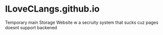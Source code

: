 # ILoveCLangs.github.io

Temporary main Storage Website w a secruity system that sucks cuz pages doesnt support backened 
